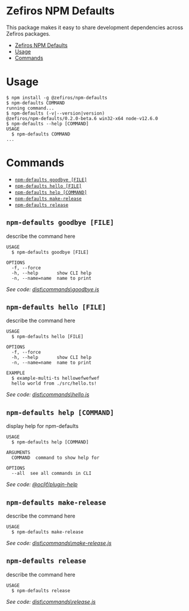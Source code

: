 # Zefiros NPM Defaults
This package makes it easy to share development dependencies across Zefiros packages.

<!-- toc -->
* [Zefiros NPM Defaults](#zefiros-npm-defaults)
* [Usage](#usage)
* [Commands](#commands)
<!-- tocstop -->
# Usage
<!-- usage -->
```sh-session
$ npm install -g @zefiros/npm-defaults
$ npm-defaults COMMAND
running command...
$ npm-defaults (-v|--version|version)
@zefiros/npm-defaults/0.2.0-beta.6 win32-x64 node-v12.6.0
$ npm-defaults --help [COMMAND]
USAGE
  $ npm-defaults COMMAND
...
```
<!-- usagestop -->
# Commands
<!-- commands -->
* [`npm-defaults goodbye [FILE]`](#npm-defaults-goodbye-file)
* [`npm-defaults hello [FILE]`](#npm-defaults-hello-file)
* [`npm-defaults help [COMMAND]`](#npm-defaults-help-command)
* [`npm-defaults make-release`](#npm-defaults-make-release)
* [`npm-defaults release`](#npm-defaults-release)

## `npm-defaults goodbye [FILE]`

describe the command here

```
USAGE
  $ npm-defaults goodbye [FILE]

OPTIONS
  -f, --force
  -h, --help       show CLI help
  -n, --name=name  name to print
```

_See code: [dist\commands\goodbye.js](https://github.com/Zefiros-Software/npm-defaults/blob/v0.2.0-beta.6/dist\commands\goodbye.js)_

## `npm-defaults hello [FILE]`

describe the command here

```
USAGE
  $ npm-defaults hello [FILE]

OPTIONS
  -f, --force
  -h, --help       show CLI help
  -n, --name=name  name to print

EXAMPLE
  $ example-multi-ts hellowefwefwef
  hello world from ./src/hello.ts!
```

_See code: [dist\commands\hello.js](https://github.com/Zefiros-Software/npm-defaults/blob/v0.2.0-beta.6/dist\commands\hello.js)_

## `npm-defaults help [COMMAND]`

display help for npm-defaults

```
USAGE
  $ npm-defaults help [COMMAND]

ARGUMENTS
  COMMAND  command to show help for

OPTIONS
  --all  see all commands in CLI
```

_See code: [@oclif/plugin-help](https://github.com/oclif/plugin-help/blob/v2.2.1/src\commands\help.ts)_

## `npm-defaults make-release`

describe the command here

```
USAGE
  $ npm-defaults make-release
```

_See code: [dist\commands\make-release.js](https://github.com/Zefiros-Software/npm-defaults/blob/v0.2.0-beta.6/dist\commands\make-release.js)_

## `npm-defaults release`

describe the command here

```
USAGE
  $ npm-defaults release
```

_See code: [dist\commands\release.js](https://github.com/Zefiros-Software/npm-defaults/blob/v0.2.0-beta.6/dist\commands\release.js)_
<!-- commandsstop -->
